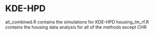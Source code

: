 # KDE-HPD

all_combined.R contains the simulations for KDE-HPD
housing_lm_rf.R contains the housing data analysis for all of the methods except CHR
